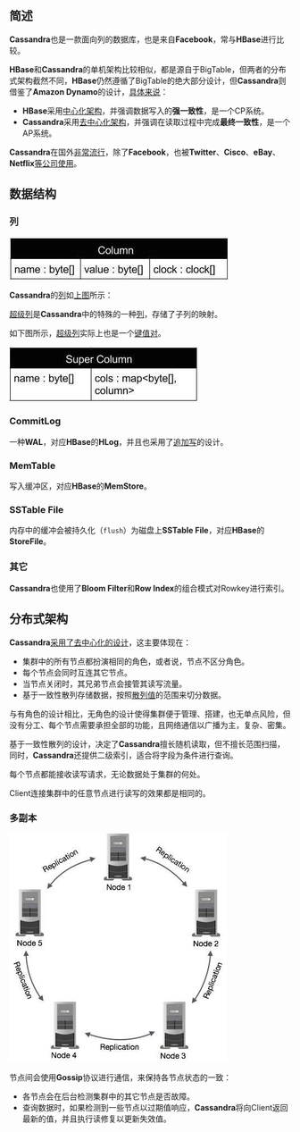 ## 简述

**Cassandra**也是一款面向列的数据库，也是来自**Facebook**，常与**HBase**进行比较。

**HBase**和**Cassandra**的单机架构比较相似，都是源自于BigTable，但两者的分布式架构截然不同，**HBase**仍然遵循了BigTable的绝大部分设计，但**Cassandra**则借鉴了**Amazon Dynamo**的设计，[具体来说](https://www.zhihu.com/question/309984206/answer/2145882117)：

- **HBase**采用<u>中心化架构</u>，并强调数据写入的**强一致性**，是一个CP系统。
- **Cassandra**采用<u>去中心化架构</u>，并强调在读取过程中完成**最终一致性**，是一个AP系统。

**Cassandra**在国外[非常流行](https://db-engines.com/en/ranking)，除了**Facebook**，也被**Twitter**、**Cisco**、**eBay**、**Netflix**[等公司使用](https://www.w3cschool.cn/cassandra/cassandra_introduction.html)。



## 数据结构

### 列

![](../images/9/cassandra_column.jpg)

**Cassandra**的<u>列</u>如[上图](https://www.w3cschool.cn/cassandra/cassandra_data_model.html)所示：

<u>超级列</u>是**Cassandra**中的特殊的一种<u>列</u>，存储了子列的映射。

如下图所示，<u>超级列</u>实际上也是一个<u>键值对</u>。

![](../images/9/cassandra_super_column.jpg)

### CommitLog

一种**WAL**，对应**HBase**的**HLog**，并且也采用了<u>追加写</u>的设计。

### MemTable

写入缓冲区，对应**HBase**的**MemStore**。

### SSTable File

内存中的缓冲会被持久化（`flush`）为磁盘上**SSTable File**，对应**HBase**的**StoreFile**。

### 其它

**Cassandra**也使用了**Bloom Filter**和**Row Index**的组合模式对Rowkey进行索引。



## 分布式架构

**Cassandra**[采用了去中心化的设计](https://www.w3cschool.cn/cassandra/cassandra_architecture.html)，这主要体现在：

- 集群中的所有节点都扮演相同的角色，或者说，节点不区分角色。
- 每个节点会同时互连其它节点。
- 当节点关闭时，其兄弟节点会接管其读写流量。
- 基于一致性散列存储数据，按照<u>散列值</u>的范围来切分数据。

与有角色的设计相比，无角色的设计使得集群便于管理、搭建，也无单点风险，但没有分工、每个节点需要承担全部的功能，且网络通信以广播为主，复杂、密集。

基于一致性散列的设计，决定了**Cassandra**擅长随机读取，但不擅长范围扫描，同时，**Cassandra**还提供二级索引，适合将字段为条件进行查询。

每个节点都能接收读写请求，无论数据处于集群的何处。

Client连接集群中的任意节点进行读写的效果都是相同的。

### 多副本

![](../images/9/cassandra_replication.jpg)

节点间会使用**Gossip**协议进行通信，来保持各节点状态的一致：

- 各节点会在后台检测集群中的其它节点是否故障。
- 查询数据时，如果检测到一些节点以过期值响应，**Cassandra**将向Client返回最新的值，并且执行读修复以更新失效值。

